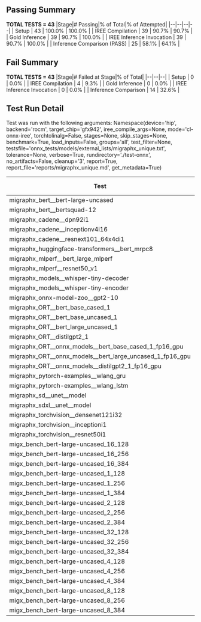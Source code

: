 ## Passing Summary

**TOTAL TESTS = 43**
|Stage|# Passing|% of Total|% of Attempted|
|--|--|--|--|
| Setup | 43 | 100.0% | 100.0% |
| IREE Compilation | 39 | 90.7% | 90.7% |
| Gold Inference | 39 | 90.7% | 100.0% |
| IREE Inference Invocation | 39 | 90.7% | 100.0% |
| Inference Comparison (PASS) | 25 | 58.1% | 64.1% |
## Fail Summary

**TOTAL TESTS = 43**
|Stage|# Failed at Stage|% of Total|
|--|--|--|
| Setup | 0 | 0.0% |
| IREE Compilation | 4 | 9.3% |
| Gold Inference | 0 | 0.0% |
| IREE Inference Invocation | 0 | 0.0% |
| Inference Comparison | 14 | 32.6% |
## Test Run Detail
Test was run with the following arguments:
Namespace(device='hip', backend='rocm', target_chip='gfx942', iree_compile_args=None, mode='cl-onnx-iree', torchtolinalg=False, stages=None, skip_stages=None, benchmark=True, load_inputs=False, groups='all', test_filter=None, testsfile='onnx_tests/models/external_lists/migraphx_unique.txt', tolerance=None, verbose=True, rundirectory='./test-onnx', no_artifacts=False, cleanup='3', report=True, report_file='reports/migraphx_unique.md', get_metadata=True)

| Test | Exit Status | Mean Benchmark Time (ms) | Notes |
|--|--|--|--|
| migraphx_bert__bert-large-uncased | PASS | 19.345695693994422 | |
| migraphx_bert__bertsquad-12 | compilation | None | |
| migraphx_cadene__dpn92i1 | Numerics | 3.7822627729954235 | |
| migraphx_cadene__inceptionv4i16 | Numerics | 19.29950392028938 | |
| migraphx_cadene__resnext101_64x4di1 | Numerics | 4.393556063829844 | |
| migraphx_huggingface-transformers__bert_mrpc8 | PASS | 6.941698142327368 | |
| migraphx_mlperf__bert_large_mlperf | PASS | 25.238245330394506 | |
| migraphx_mlperf__resnet50_v1 | Numerics | 13.925162181258202 | |
| migraphx_models__whisper-tiny-decoder | PASS | 41.51556483588602 | |
| migraphx_models__whisper-tiny-encoder | Numerics | 104.42449228416773 | |
| migraphx_onnx-model-zoo__gpt2-10 | compilation | None | |
| migraphx_ORT__bert_base_cased_1 | PASS | 121.31430439573403 | |
| migraphx_ORT__bert_base_uncased_1 | PASS | 123.48413883915377 | |
| migraphx_ORT__bert_large_uncased_1 | PASS | 539.0623323619366 | |
| migraphx_ORT__distilgpt2_1 | PASS | 68.95573032088578 | |
| migraphx_ORT__onnx_models__bert_base_cased_1_fp16_gpu | Numerics | 66.3981765409875 | |
| migraphx_ORT__onnx_models__bert_large_uncased_1_fp16_gpu | Numerics | 339.9771796539426 | |
| migraphx_ORT__onnx_models__distilgpt2_1_fp16_gpu | Numerics | 34.4609486249586 | |
| migraphx_pytorch-examples__wlang_gru | PASS | 18.408185754863855 | |
| migraphx_pytorch-examples__wlang_lstm | PASS | 10.396784661515126 | |
| migraphx_sd__unet__model | import_model | None | |
| migraphx_sdxl__unet__model | import_model | None | |
| migraphx_torchvision__densenet121i32 | Numerics | 12.83237900599047 | |
| migraphx_torchvision__inceptioni1 | Numerics | 3.239904224959224 | |
| migraphx_torchvision__resnet50i1 | Numerics | 2.2687381387503165 | |
| migx_bench_bert-large-uncased_16_128 | PASS | 27.512000722941963 | |
| migx_bench_bert-large-uncased_16_256 | PASS | 39.726156780185796 | |
| migx_bench_bert-large-uncased_16_384 | Numerics | 57.42216195600728 | |
| migx_bench_bert-large-uncased_1_128 | PASS | 12.352403900749456 | |
| migx_bench_bert-large-uncased_1_256 | PASS | 12.618147465261806 | |
| migx_bench_bert-large-uncased_1_384 | PASS | 19.315975136123598 | |
| migx_bench_bert-large-uncased_2_128 | PASS | 12.724969588730128 | |
| migx_bench_bert-large-uncased_2_256 | Numerics | 19.861713982040612 | |
| migx_bench_bert-large-uncased_2_384 | PASS | 20.29694208010499 | |
| migx_bench_bert-large-uncased_32_128 | PASS | 38.179982908466755 | |
| migx_bench_bert-large-uncased_32_256 | PASS | 72.61064734387521 | |
| migx_bench_bert-large-uncased_32_384 | Numerics | 112.09871349597556 | |
| migx_bench_bert-large-uncased_4_128 | PASS | 19.65432035137416 | |
| migx_bench_bert-large-uncased_4_256 | PASS | 21.080362440746587 | |
| migx_bench_bert-large-uncased_4_384 | PASS | 24.38978219790192 | |
| migx_bench_bert-large-uncased_8_128 | PASS | 20.980231829617885 | |
| migx_bench_bert-large-uncased_8_256 | PASS | 28.089362542765837 | |
| migx_bench_bert-large-uncased_8_384 | PASS | 34.854466986143954 | |
